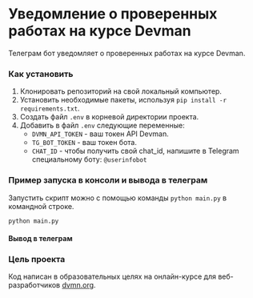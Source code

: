 # Уведомление о проверенных работах на курсе Devman

Телеграм бот уведомляет о проверенных работах на курсе Devman.

### Как установить

1. Клонировать репозиторий на свой локальный компьютер.
2. Установить необходимые пакеты, используя `pip install -r requirements.txt`.
3. Создать файл `.env` в корневой директории проекта.
4. Добавить в файл `.env` следующие переменные:
    - `DVMN_API_TOKEN` - ваш токен API Devman.
    - `TG_BOT_TOKEN` - ваш токен бота.
    - `CHAT_ID` - чтобы получить свой chat_id, напишите в Telegram специальному боту: `@userinfobot`

### Пример запуска в консоли и вывода в телеграм

Запустить скрипт можно с помощью команды `python main.py` в командной строке.

```console
python main.py
```
#### Вывод в телеграм


### Цель проекта

Код написан в образовательных целях на онлайн-курсе для веб-разработчиков [dvmn.org](https://dvmn.org/).
